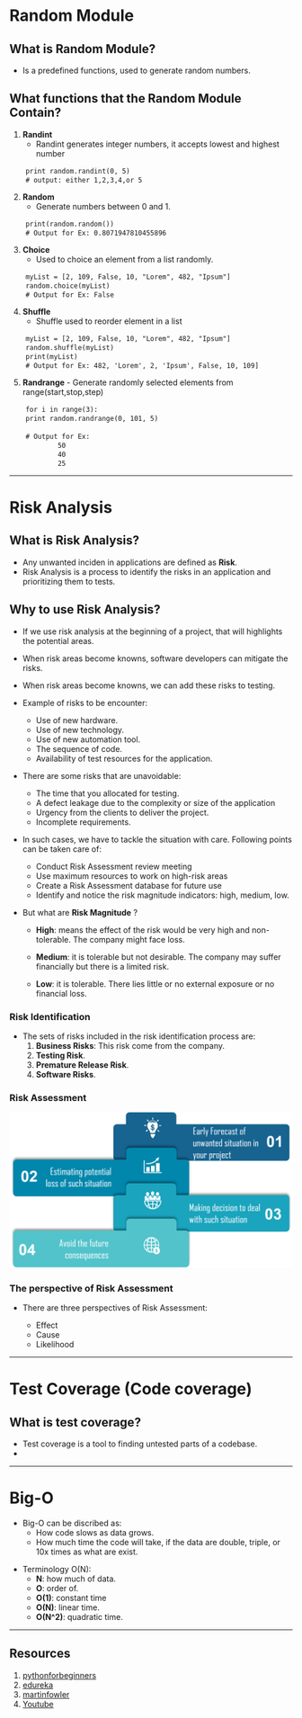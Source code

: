 # Random Module

## What is Random Module?
  - Is a predefined functions, used to generate random numbers.

## What functions that the Random Module Contain?
  1. **Randint**
     - Randint generates integer numbers, it accepts lowest and highest number
```
    print random.randint(0, 5)
    # output: either 1,2,3,4,or 5
``` 
  2. **Random**
     - Generate numbers between 0 and 1.
```
    print(random.random())
    # Output for Ex: 0.8071947810455896
``` 
  3. **Choice**
     -  Used to choice an element from a list randomly.
```
    myList = [2, 109, False, 10, "Lorem", 482, "Ipsum"]
    random.choice(myList)
    # Output for Ex: False
```
  4. **Shuffle**
     -  Shuffle used to reorder element in a list

```
    myList = [2, 109, False, 10, "Lorem", 482, "Ipsum"]
    random.shuffle(myList)
    print(myList)
    # Output for Ex: 482, 'Lorem', 2, 'Ipsum', False, 10, 109]
```

  5. **Randrange**
    - Generate randomly selected elements from range(start,stop,step)

```
    for i in range(3):
    print random.randrange(0, 101, 5)

    # Output for Ex:
            50
            40
            25
```

---

# Risk Analysis

## What is Risk Analysis?
  - Any unwanted inciden in applications are defined as **Risk**.
  - Risk Analysis is a process to identify the risks in an application and prioritizing them to tests.

## Why to use Risk Analysis?
  - If we use risk analysis at the beginning of a project, that will highlights the potential areas.
  - When risk areas become knowns, software developers can mitigate the risks.
  - When risk areas become knowns, we can add these risks to testing.
  - Example of risks to be encounter:
    - Use of new hardware.
    - Use of new technology.
    - Use of new automation tool.
    - The sequence of code.
    - Availability of test resources for the application.
  
  - There are some risks that are unavoidable:
    - The time that you allocated for testing.
    - A defect leakage due to the complexity or size of the application
    - Urgency from the clients to deliver the project.
    - Incomplete requirements.
  
  - In such cases, we have to tackle the situation with care. Following points can be taken care of:
    - Conduct Risk Assessment review meeting
    - Use maximum resources to work on high-risk areas
    - Create a Risk Assessment database for future use
    - Identify and notice the risk magnitude indicators: high, medium, low.

  * But what are **Risk Magnitude** ?
    * **High**: means the effect of the risk would be very high and non-tolerable. The company might face loss.
    * **Medium**: it is tolerable but not desirable. The company may suffer financially but there is a limited risk.

    * **Low**: it is tolerable. There lies little or no external exposure or no financial loss.

### Risk Identification
  - The sets of risks included in the risk identification process are:
    1. **Business Risks**: This risk come from the company.
    2. **Testing Risk**.
    3. **Premature Release Risk**.
    4. **Software Risks**.

### Risk Assessment
 ![Risk Assessment](./class-06-img/Risk%20Assessment.png)

### The perspective of Risk Assessment
  - There are three perspectives of Risk Assessment:

    - Effect
    - Cause
    - Likelihood

 --- 

# Test Coverage (Code coverage)
  
## What is test coverage?
  - Test coverage is a tool to finding untested parts of a codebase.
  - 

---

# Big-O
  - Big-O can be discribed as:
    - How code slows as data grows.
    - How much time the code will take, if the data are double, triple, or 10x times as what are exist.
  * Terminology O(N):
    * **N**: how much of data.
    * **O**: order of.
    * **O(1)**: constant time
    * **O(N)**: linear time.
    * **O(N^2)**: quadratic time.
---
## Resources
  1. [pythonforbeginners](https://www.pythonforbeginners.com/random/how-to-use-the-random-module-in-python)
  2. [edureka](https://www.edureka.co/blog/risk-analysis-in-software-testing/#WhyuseRiskAnalysis?)
  3. [martinfowler](https://martinfowler.com/bliki/TestCoverage.html)
  4. [Youtube](https://www.youtube.com/watch?v=Ee0HzlnIYWQ)